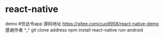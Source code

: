# react-native
demo
#仿达令app 源码地址 https://gitee.com/cuo9958/react-native-demo 感谢作者 ^_^
git clone address
npm install 
react-native run-android
